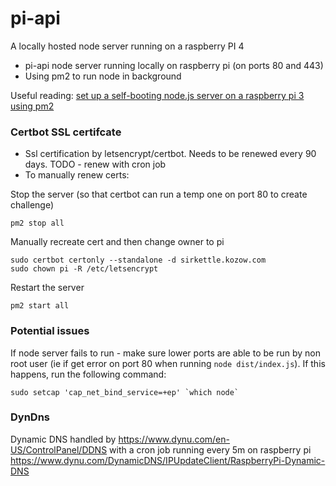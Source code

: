 # pi-api

A locally hosted node server running on a raspberry PI 4

- pi-api node server running locally on raspberry pi (on ports 80 and 443)
- Using pm2 to run node in background

Useful reading: [set up a self-booting node.js server on a raspberry pi 3 using pm2](https://medium.com/@andrew.nease.code/set-up-a-self-booting-node-js-eb56ebd05549)

### Certbot SSL certifcate

- Ssl certification by letsencrypt/certbot. Needs to be renewed every 90 days. TODO - renew with cron job
- To manually renew certs:

Stop the server (so that certbot can run a temp one on port 80 to create challenge)
```
pm2 stop all
```

Manually recreate cert and then change owner to pi
```
sudo certbot certonly --standalone -d sirkettle.kozow.com
sudo chown pi -R /etc/letsencrypt
```

Restart the server
```
pm2 start all
```

### Potential issues
If node server fails to run - make sure lower ports are able to be run by non root user (ie if get error on port 80 when running `node dist/index.js`). If this happens, run the following command:
```
sudo setcap 'cap_net_bind_service=+ep' `which node`
```


### DynDns

Dynamic DNS handled by https://www.dynu.com/en-US/ControlPanel/DDNS with a cron job running every 5m on raspberry pi
https://www.dynu.com/DynamicDNS/IPUpdateClient/RaspberryPi-Dynamic-DNS
